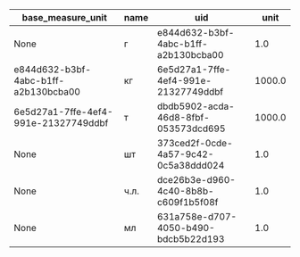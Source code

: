 |base_measure_unit|name|uid|unit|
|-----------------|----|---|----|
|None|г|e844d632-b3bf-4abc-b1ff-a2b130bcba00|1.0|
|e844d632-b3bf-4abc-b1ff-a2b130bcba00|кг|6e5d27a1-7ffe-4ef4-991e-21327749ddbf|1000.0|
|6e5d27a1-7ffe-4ef4-991e-21327749ddbf|т|dbdb5902-acda-46d8-8fbf-053573dcd695|1000.0|
|None|шт|373ced2f-0cde-4a57-9c42-0c5a38ddd024|1.0|
|None|ч.л.|dce26b3e-d960-4c40-8b8b-c609f1b5f08f|1.0|
|None|мл|631a758e-d707-4050-b490-bdcb5b22d193|1.0|
